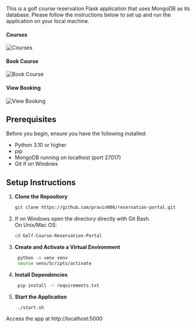 This is a golf course reservation Flask application that uses MongoDB as its database. Please follow the instructions below to set up and run the application on your local machine.

#### Courses
![Courses](https://github.com/user-attachments/assets/7ee315ee-eabc-462f-a25a-93ebb27e2993)
#### Book Course
![Book Course](https://github.com/user-attachments/assets/89e9aed8-dec6-46ba-96a2-93db0b477b21)
#### View Booking
![View Booking](https://github.com/user-attachments/assets/832c71e9-0104-418e-b52d-2ccde65ae5ce)

## Prerequisites

Before you begin, ensure you have the following installed:
- Python 3.10 or higher
- pip
- MongoDB running on localhost (port 27017)
- Git if on Windows

## Setup Instructions

1. **Clone the Repository**
   ```bash
   git clone https://github.com/pravin006/reservation-portal.git

2. If on Windows open the directory directly with Git Bash.  
   On Unix/Mac OS:
   ```bash
   cd Golf-Course-Reservation-Portal
   
5. **Create and Activate a Virtual Environment**
   ```bash
    python -m venv venv
    source venv/Scripts/activate
   
6. **Install Dependencies**
   ```bash
    pip install -r requirements.txt

7. **Start the Application**
   ```bash
    ./start.sh

Access the app at http://localhost:5000

